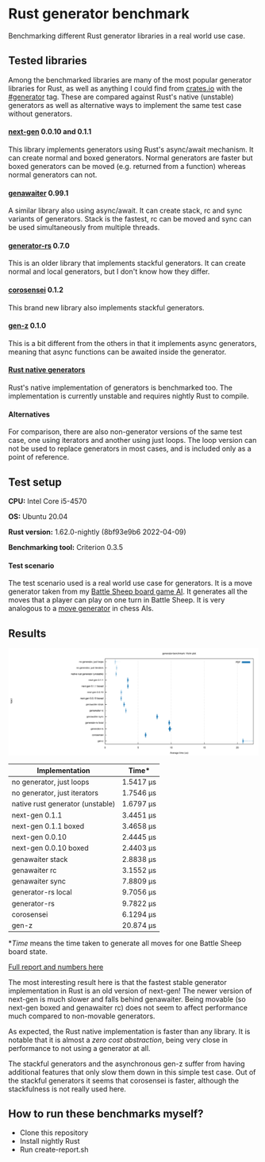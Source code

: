 # Rust generator benchmark

Benchmarking different Rust generator libraries in a real world use case.

## Tested libraries

Among the benchmarked libraries are many of the most popular generator libraries for Rust, as well as anything I could find from [crates.io](https://crates.io/) with the [#generator](https://crates.io/keywords/generator) tag. These are compared against Rust's native (unstable) generators as well as alternative ways to implement the same test case without generators.

#### [next-gen](https://crates.io/crates/next-gen) 0.0.10 and 0.1.1

This library implements generators using Rust's async/await mechanism. It can create normal and boxed generators. Normal generators are faster but boxed generators can be moved (e.g. returned from a function) whereas normal generators can not.

#### [genawaiter](https://crates.io/crates/genawaiter) 0.99.1

A similar library also using async/await. It can create stack, rc and sync variants of generators. Stack is the fastest, rc can be moved and sync can be used simultaneously from multiple threads.

#### [generator-rs](https://crates.io/crates/generator) 0.7.0

This is an older library that implements stackful generators. It can create normal and local generators, but I don't know how they differ.

#### [corosensei](https://crates.io/crates/corosensei) 0.1.2

This brand new library also implements stackful generators.

#### [gen-z](https://crates.io/crates/gen-z) 0.1.0

This is a bit different from the others in that it implements async generators, meaning that async functions can be awaited inside the generator.

#### [Rust native generators](https://doc.rust-lang.org/beta/unstable-book/language-features/generators.html)

Rust's native implementation of generators is benchmarked too. The implementation is currently unstable and requires nightly Rust to compile.

#### Alternatives

For comparison, there are also non-generator versions of the same test case, one using iterators and another using just loops. The loop version can not be used to replace generators in most cases, and is included only as a point of reference.

## Test setup

**CPU:** Intel Core i5-4570

**OS:** Ubuntu 20.04

**Rust version:** 1.62.0-nightly (8bf93e9b6 2022-04-09)

**Benchmarking tool:** Criterion 0.3.5

#### Test scenario

The test scenario used is a real world use case for generators. It is a move generator taken from my [Battle Sheep board game AI](https://github.com/Tuupertunut/BattleSheepSolver). It generates all the moves that a player can play on one turn in Battle Sheep. It is very analogous to a [move generator](https://www.chessprogramming.org/Move_Generation) in chess AIs.

## Results

![violin plot of results](report/generator-benchmark/report/violin.svg)

| Implementation | Time* |
|---|---|
| no generator, just loops | 1.5417 μs |
| no generator, just iterators | 1.7546 μs |
| native rust generator (unstable) | 1.6797 μs |
| next-gen 0.1.1 | 3.4451 μs |
| next-gen 0.1.1 boxed | 3.4658 μs |
| next-gen 0.0.10 | 2.4445 μs |
| next-gen 0.0.10 boxed | 2.4403 μs |
| genawaiter stack | 2.8838 μs |
| genawaiter rc | 3.1552 μs |
| genawaiter sync | 7.8809 μs |
| generator-rs local | 9.7056 μs |
| generator-rs | 9.7822 μs |
| corosensei | 6.1294 μs |
| gen-z | 20.874 μs |

**Time* means the time taken to generate all moves for one Battle Sheep board state.

[Full report and numbers here](report/generator-benchmark/report/index.html)

The most interesting result here is that the fastest stable generator implementation in Rust is an old version of next-gen! The newer version of next-gen is much slower and falls behind genawaiter. Being movable (so next-gen boxed and genawaiter rc) does not seem to affect performance much compared to non-movable generators.

As expected, the Rust native implementation is faster than any library. It is notable that it is almost a *zero cost abstraction*, being very close in performance to not using a generator at all.

The stackful generators and the asynchronous gen-z suffer from having additional features that only slow them down in this simple test case. Out of the stackful generators it seems that corosensei is faster, although the stackfulness is not really used here.

## How to run these benchmarks myself?

- Clone this repository
- Install nightly Rust
- Run create-report.sh
